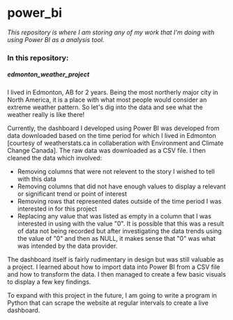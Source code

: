 # power_bi
<i>This repository is where I am storing any of my work that I'm doing with using Power BI as a analysis tool.</i>

<h3>In this repository:</h3>

<h5>edmonton_weather_project</h5>
<p>I lived in Edmonton, AB for 2 years. Being the most northerly major city in North America, it is a place with what most people would 
consider an extreme weather pattern. So let's dig into the data and see what the weather really is like there!</p>

<p>Currently, the dashboard I developed using Power BI was developed from data downloaded based on the time period for which I lived 
in Edmonton [courtesy of weatherstats.ca in collaberation with Environment and Climate Change Canada]. The raw data was downloaded as a CSV 
file. I then cleaned the data which involved:</p>
<ul><li>Removing columns that were not relevent to the story I wished to tell with this data</li> 
    <li>Removing columns that did not have enough values to display a relevant or significant trend or point of interest</li>
    <li>Removing rows that represented dates outside of the time period I was interested in for this project</li>
    <li>Replacing any value that was listed as empty in a column that I was interested in using with the value "0". It is possible that 
        this was a result of data not being recorded but after investigating the data trends using the value of "0" and then
        as NULL, it makes sense that "0" was what was intended by the data provider.</li>
</ul>

<p>The dashboard itself is fairly rudimentary in design but was still valuable as a project. I learned about how to import data into Power
BI from a CSV file and how to transform the data. I then managed to create a few basic visuals to display a few key findings.</p>

<p>To expand with this project in the future, I am going to write a program in Python that can scrape the website at regular intervals 
to create a live dashboard.</p>
